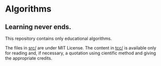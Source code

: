 # Algorithms
## Learning never ends.

This repository contains only educational algorithms.

The files in <a href="src/">src/</a> are under MIT License. The content in <a href="tcc/">tcc/</a>
is available only for reading and, if necessary, a quotation using cientific method and giving the
appropriate credits.
